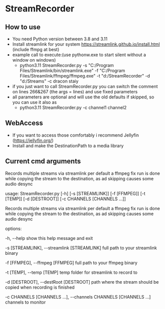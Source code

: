# StreamRecorder

## How to use
- You need Python version between 3.8 and 3.11 
- Install streamlink for your system https://streamlink.github.io/install.html (include ffmpg at best)
- example call to execute:(use pythonw.exe to start silent without a window on windows)
  - python3.11 StreamRecorder.py -s "C:/Program Files/Streamlink/bin/streamlink.exe" -f "C:/Program Files/Streamlink/ffmpeg/ffmpeg.exe" -t "d:/StreamRecorder" -d "d:/Streams" -c dracon staiy
- if you just want to call StreamRecorder.py you can switch the comment on lines 266&267 (the args = lines) and use fixed parameters
- all parameters are optional and will use the old defaults if skipped, so you can use it also as
  - python3.11 StreamRecorder.py -c channel1 channel2 

## WebAccess
- If you want to access those comfortably i recommend Jellyfin (https://jellyfin.org/)
- Install and make the DestinationPath to a media library

## Current cmd arguments
Records multiple streams via streamlink per default a ffmpeg fix run is done while copying the stream to the destination, as ad skipping causes some audio desync

usage: StreamRecorder.py [-h] [-s [STREAMLINK]] [-f [FFMPEG]] [-t [TEMP]] [-d [DESTROOT]] [-c CHANNELS [CHANNELS ...]]

Records multiple streams via streamlink per default a ffmpeg fix run is done while copying the stream to the destination, as ad skipping causes some audio desync

options:

  -h, --help            show this help message and exit
  
  -s [STREAMLINK], --streamlink [STREAMLINK]
                        full path to your streamlink binary
						
  -f [FFMPEG], --ffmpeg [FFMPEG]
                        full path to your ffmpeg binary
						
  -t [TEMP], --temp [TEMP]
                        temp folder for streamlink to record to
						
  -d [DESTROOT], --destRoot [DESTROOT]
                        path where the stream should be copied when recording is finished
						
  -c CHANNELS [CHANNELS ...], --channels CHANNELS [CHANNELS ...]
                        channels to monitor
